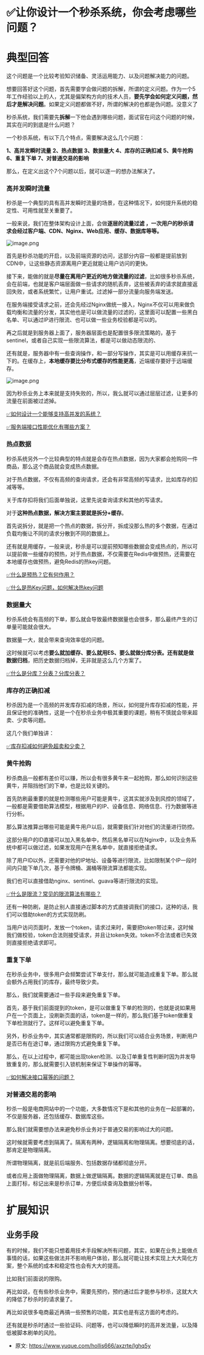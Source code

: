 # ✅让你设计一个秒杀系统，你会考虑哪些问题？
<!--page header-->

<a name="ZfEjc"></a>
# 典型回答

这个问题是一个比较考验知识储备、灵活运用能力、以及问题解决能力的问题。

想要回答好这个问题，首先需要学会做问题的拆解，所谓的定义问题。作为一个5年工作经验以上的人，尤其是偏架构方向的技术人员，**要先学会如何定义问题，然后才是解决问题**。如果定义问题都做不好，所谓的解决的也都是伪问题。没意义了

秒杀系统，我们需要先**拆解**一下他会遇到哪些问题，面试官在问这个问题的时候，其实在问的到底是什么问题？

一个秒杀系统，有以下几个特点，需要解决这么几个问题：

**1、高并发瞬时流量**
**2、热点数据**
**3、数据量大**
**4、库存的正确扣减**
**5、黄牛抢购**
**6、重复下单**
**7、对普通交易的影响**

那么，在定义出这个7个问题以后，就可以逐一的想办法解决了。

<a name="tc0LI"></a>
### 高并发瞬时流量

秒杀是一个典型的具有高并发瞬时流量的场景，在这种情况下，如何提升系统的稳定性、可用性就至关重要了。

一般来说，我们在整体架构设计上面，会做**逐层的流量过滤 ，一次用户的秒杀请求会经过客户端、CDN、Nginx、Web应用、缓存、数据库等等。**

![image.png](./img/alUn9EfQBL-aygt8/1680410264595-e9ec1c06-a287-467c-a10c-35ce52b6239a-553965.png)

首先是秒杀功能的开启，以及前端资源的访问，这部分内容一般都是提前放到CDN中，让这些静态资源离用户更近就能让用户访问的更快。

接下来，能做的就是**尽量在离用户更近的地方做流量的过滤**，比如很多秒杀系统，会在前端，也就是客户端层面做一些请求的随机丢弃，这些被丢弃的请求就直接返回失败，或者系统繁忙，让用户重试。过滤掉一部分流量向服务端发送。

在服务端接受请求之前，还会先经过Nginx做统一接入，Nginx不仅可以用来做负载均衡和流量的分发，其实他也是可以做流量的过滤的，这里面可以配置一些黑白名单、可以通过IP进行限流、也可以做一些业务校验都是可以的。

再之后就是到服务器上面了，服务器层面也是配置很多限流策略的，基于sentinel，或者自己实现一些限流算法，都是可以做动态限流的、

还有就是，服务器中有一些查询操作，和一部分写操作，其实是可以用缓存来抗一下的。在缓存上，**本地缓存要比分布式缓存的性能更高**，近端缓存要好于远端缓存。

![image.png](./img/alUn9EfQBL-aygt8/1680410366587-4b6567a8-25a4-4363-9888-498233e329b1-702497.png)

因为秒杀业务上本来就是支持失败的，所以，我么就可以通过层层过滤，让更多的流量在前面被过滤掉。

[✅如何设计一个能够支持高并发的系统？](https://www.yuque.com/hollis666/axzrte/gfgqpua8gu3oag44?view=doc_embed)

[✅服务端接口性能优化有哪些方案？](https://www.yuque.com/hollis666/axzrte/ifuuagaqo3yd8vqb?view=doc_embed)

<a name="axaUb"></a>
### 热点数据

秒杀系统另外一个比较典型的特点就是会存在热点数据，因为大家都会抢购同一件商品，那么这个商品就会变成热点数据。

对于热点数据，不仅有高频的查询请求，还会有非常高频的写请求，比如库存的扣减等等。

关于库存扣将我们后面单独说，这里先说查询请求和其他的写请求。

对于**这种热点数据，解决方案主要就是拆分+缓存**。

首先说拆分，就是把一个热点的数据，拆分开，拆成没那么热的多个数据，在通过负载均衡让不同的请求分散到不同的数据上。

还有就是用缓存，一般来说，秒杀是可以提前预知哪些数据会变成热点的，所以可以提前做一些缓存的预热，对于热点数据，不仅需要在Redis中做预热，还需要在本地缓存也做预热，避免Redis的热key问题。

[✅什么是预热？它有何作用？](https://www.yuque.com/hollis666/axzrte/gr4z7dqg4evp5ubz?view=doc_embed)

[✅什么是热Key问题，如何解决热key问题](https://www.yuque.com/hollis666/axzrte/lysd3t?view=doc_embed)

<a name="PoLtZ"></a>
### 数据量大

秒杀系统会有高频的下单，那么就会导致最终数据量也会很多，那么最终产生的订单量可能就会很大。

数据量一大，就会带来查询效率低的问题。

这时候就可以考虑**要么就加缓存、要么就用ES、要么就做分库分表。还有就是做数据归档**，把历史数据归档掉，无非就是这么几个方案了。

[✅什么是分库？分表？分库分表？](https://www.yuque.com/hollis666/axzrte/wpus0g?view=doc_embed)


<a name="Lff8g"></a>
### 库存的正确扣减

秒杀因为是一个高频的并发库存扣减的场景，所以，如何提升库存扣减的性能，并且保证他的准确性，这是一个在秒杀业务中极其重要的课题，稍有不慎就会带来超卖、少卖等问题。

这几个我们单独讲：


[✅库存扣减如何避免超卖和少卖？](https://www.yuque.com/hollis666/axzrte/qpnna44eczny06z7?view=doc_embed)


<a name="axkwN"></a>
### 黄牛抢购

秒杀商品一般都有差价可以赚，所以会有很多黄牛来一起抢购，那么如何识别这些黄牛，并阻挡他们的下单，也是比较关键的。

首先防刷最重要的就是检测哪些用户可能是黄牛，这其实就涉及到风控的领域了，一般都是需要借助算法模型，根据用户的IP、设备信息、网络信息、行为数据等进行分析。

那么算法推算出哪些可能是黄牛用户以后，就需要我们针对他们的流量进行防控。

这部分用户的ID直接可以加入黑名单中，然后黑名单可以在Nginx中，以及业务系统中都可以做过滤，如果发现用户在黑名单中，就直接拒绝请求。

除了用户ID以外，还需要对他的IP地址、设备等进行限流，比如限制某个IP一段时间内只能下单几次，基于令牌桶、漏桶等限流算法都能实现。

我们也可以直接借助nginx、sentinel、guava等进行限流的实现。

[✅什么是限流？常见的限流算法有哪些？](https://www.yuque.com/hollis666/axzrte/aw1zho?view=doc_embed)

还有一种防刷，是防止别人直接通过脚本的方式直接调我们的接口，这种的话，我们可以借助token的方式实现防刷。

当用户访问页面时，发放一个token，请求过来时，需要把token带过来，这时候我们做校验，token合法则接受请求，并且让token失效。token不合法或者已失效则直接拒绝请求即可。

<a name="DioaI"></a>
### 重复下单

在秒杀业务中，很多用户会频繁尝试下单支付，那么就可能造成重复下单。那么就会额外占用我们的库存，最终导致少卖。

那么，我们就需要通过一些手段来避免重复下单。

首先，基于我们前面提到的token，是可以做重复下单的检测的，也就是说如果用户在一个页面上，没刷新页面的话，token是一样的，那么我们基于token做重复下单检测就行了。这样可以避免重复下单。

另外，秒杀业务中，其实通常都是限购的，所以我们可以结合业务场景，判断用户是否已有在途订单，通过限购方式避免重复下单。

那么，在以上过程中，都可能出现token检测、以及订单重复性判断时因为并发导致重复的，那么就需要引入锁机制来保证下单操作的幂等。

[✅如何解决接口幂等的问题？](https://www.yuque.com/hollis666/axzrte/gz2qwl?view=doc_embed)

<a name="lrl4a"></a>
### 对普通交易的影响

秒杀一般是电商网站中的一个功能，大多数情况下是和其他的业务在一起部署的，不仅是服务器，还包括缓存、数据库这些。

那么我们就需要想办法来避免秒杀业务对于普通交易的影响过大的问题。

这时候就需要考虑到隔离了。隔离有两种，逻辑隔离和物理隔离。想要彻底的话，那肯定是物理隔离。

所谓物理隔离，就是前后端服务、包括数据存储都彻底分开。

或者应用上面做物理隔离，数据上做逻辑隔离。数据的逻辑隔离就是在订单、商品上面打标，标记出来是秒杀订单，方便后续查询及数据分析等。
<a name="TxZs1"></a>
# 扩展知识

<a name="xMptq"></a>
## 业务手段

有的时候，我们不能只想着用技术手段解决所有问题，其实，如果在业务上能做点事情的话，如果这些做法并不影响用户体验，那么就可能让技术实现上大大简化方案，整个系统的成本和稳定性也会有大大的提高。

比如我们前面说的限购。

再比如说，在有些秒杀业务中，需要先预约，预约通过后才能参与秒杀，这就大大的降低了秒杀时的请求量了。

再比如说很多电商最近再搞一些预售的功能，其实也是有这方面的考虑的。

还有就是秒杀时通过一些验证码、问题等，也可以降低瞬时的高并发流量，以及降低被脚本刷单的风险。


<!--page footer-->
- 原文: <https://www.yuque.com/hollis666/axzrte/lghq5y>
